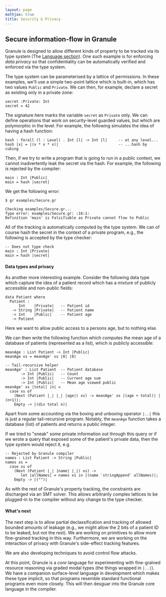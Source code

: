 ```yaml
---
layout: page
mathjax: true
title: Security & Privacy
---
```


Secure information-flow in Granule
------------------------------




Granule is designed to allow different kinds of property to be tracked
via its type system (The [Language section](https://granule-project.github.io/granule.html)). One such example is for enforcing _data privacy_ so that
confidentiality can be automatically verified and enforced via the type system.

The type system can be parameterised by a lattice of permissions. In these
examples, we'll use a simple two-point lattice which is built-in, which
has two values `Public` and `Private`. We can then, for example,
declare a secret as existing only in a private zone:

```
secret :Private: Int
secret = 42
```

The signature here marks the variable `secret` as `Private` only. We
can define operations that work on security-level guarded values,
but which are polymorphic in the level. For example, the following
simulates the idea of having a hash function:

```
hash : forall (l : Level) . Int |l| -> Int |l|     -- at any level...
hash |x| = |(x * x * x)|                           -- ...hash by cubing
```

Then, if we try to write a program that is going to run in a public
context, we cannot inadvertently leak the secret via the hash.
For example, the following is rejected by the compiler:

```
main : Int |Public|
main = hash |secret|
```

We get the following error:

```
$ gr examples/Secure.gr

Checking examples/Secure.gr...
Type error: examples/Secure.gr: :16:1:
Definition 'main' is Falsifiable as Private cannot flow to Public
```

All of the tracking is automatically computed by the type system. We can of
course hash the secret in the context of a private program, e.g., the following
is accepted by the type checker:

```
-- Does not type check
main : Int |Private|
main = hash |secret|
```

#### Data types and privacy

As another more interesting example. Consider the following data type
which capture the idea of a patient record which has a mixture of publicly
accessible and non-public fields:

```
data Patient where
  Patient :
      Int    |Private|   -- Patient id
   -> String |Private|   -- Patient name
   -> Int    |Public|    -- Patient age
   -> Patient
```

Here we want to allow public access to a persons age, but to nothing else.

We can then write the following function which computes the mean age
of a database of patients (represented as a list), which is publicly
accessible:

```
meanAge : List Patient -> Int |Public|
meanAge xs = meanAge' xs |0| |0|

-- Tail-recursive helper
meanAge' : List Patient  -- Patient database
       -> Int |Public|   -- Count
       -> Int |Public|   -- Current age sum
       -> Int |Public|   -- Mean age viewed public
meanAge' xs |total| |n| =
  case xs of
    (Next (Patient |_| |_| |age|) xs) -> meanAge' xs |(age + total)| |(n+1)|;
    Empty -> |(div total n)|
```

Apart from some accounting via the boxing and unboxing operator `|..|` this
is just a regular tail-recursive program. Notably, the `meanAge` function
takes a database (list) of patients and returns a public integer.

If we tried to "sneak" some private information out through this query
or if we wrote a query that exposed some of the patient's private data, then
the type system would reject it, e.g.

```
-- Rejected by Granule compiler
names : List Patient -> String |Public|
names xs =
  case xs of
    (Next (Patient |_| |name| |_|) xs) ->
       let |allNames| = names xs in |(name `stringAppend` allNames)|;
    Empty -> |("")|
```

As with the rest of Granule's property tracking, the constraints
are discharged via an SMT solver. This allows arbitrarily complex
lattices to be plugged-in to the compiler without any change to
the type checker.

#### What's next

The next step is to allow partial declassification and tracking
of allowed bounded amounts of leakage (e.g., we might allow
the 2 bits of a patient ID to be leaked, but not the rest). We are
working on primitives to allow more fine-grained tracking in this way.
Furthermore, we are working on the interaction of privacy with
Granule's side-effect tracking features.

We are also developing techniques to avoid control flow attacks.

At this point, Granule is a _core_ language for experimenting with
fine-grained resource reasoning via graded modal types (the things
wrapped in `|..|`). We have a companion surface-level language in
development which makes these type implicit, so that programs resemble
standard functional programs even more closely. This will then desguar
into the Granule core language in the compiler.
